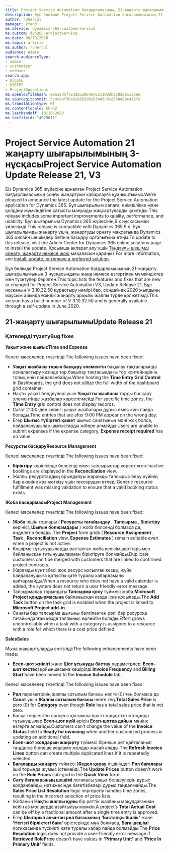 ```yaml
---
title: Project Service Automation бағдарламасының 21-жаңарту шығарылымы 3-нұсқасындағы жаңалықтар немесе өзгерістер
description: Бұл бөлімде Project Service Automation бағдарламасының 21-жаңарту шығарылымының 3 нұсқасындағы қолжетімді мүмкіндіктер мен түзетулер берілген.
author: ruhercul
manager: kfend
ms.service: dynamics-365-customerservice
ms.custom: dyn365-projectservice
ms.date: 06/19/2020
ms.topic: article
ms.author: ruhercul
audience: Admin
search.audienceType:
- admin
- customizer
- enduser
search.app:
- D365CE
- D365PS
- ProjectOperations
ms.openlocfilehash: e8a15d5f723da528640c62c1892bac0d801c2bee
ms.sourcegitcommit: 5c4c9bf3ba018562d6cb3443c01d550489c415fa
ms.translationtype: HT
ms.contentlocale: kk-KZ
ms.lasthandoff: 10/16/2020
ms.locfileid: "4079611"
---
```

# <a name="project-service-automation-update-release-21-v3"></a><span data-ttu-id="4aea3-103">Project Service Automation 21 жаңарту шығарылымының 3-нұсқасы</span><span class="sxs-lookup"><span data-stu-id="4aea3-103">Project Service Automation Update Release 21, V3</span></span>

<span data-ttu-id="4aea3-104">Біз Dynamics 365 жүйесіне арналған Project Service Automation бағдарламасының соңғы жаңартуын хабарлауға қуаныштымыз.</span><span class="sxs-lookup"><span data-stu-id="4aea3-104">We’re pleased to announce the latest update for the Project Service Automation application for Dynamics 365.</span></span> <span data-ttu-id="4aea3-105">Бұл шығарылым сапаға, өнімділікке және қолдану мүмкіндігіне қатысты маңызды жақсартуларды қамтиды.</span><span class="sxs-lookup"><span data-stu-id="4aea3-105">This release includes some important improvements to quality, performance, and usability.</span></span> <span data-ttu-id="4aea3-106">Бұл шығарылым Dynamics 365 жүйесінің 9.x нұсқасымен үйлесімді.</span><span class="sxs-lookup"><span data-stu-id="4aea3-106">This release is compatible with Dynamics 365 9.x.</span></span> <span data-ttu-id="4aea3-107">Бұл шығарылымды жаңарту үшін, жаңартуды орнату мақсатында Dynamics 365 онлайн шешімдер бетінің басқару орталығына өтіңіз.</span><span class="sxs-lookup"><span data-stu-id="4aea3-107">To update to this release, visit the Admin Center for Dynamics 365 online solutions page to install the update.</span></span> <span data-ttu-id="4aea3-108">Қосымша ақпарат алу үшін [Таңдаулы шешімді орнату, жаңарту немесе жою](https://docs.microsoft.com/power-platform/admin/install-remove-preferred-solution) мақаласын қараңыз.</span><span class="sxs-lookup"><span data-stu-id="4aea3-108">For more information, see [Install, update, or remove a preferred solution](https://docs.microsoft.com/power-platform/admin/install-remove-preferred-solution).</span></span>

<span data-ttu-id="4aea3-109">Бұл бөлімде Project Service Automation бағдарламасының 21-жаңарту шығарылымының 3 нұсқасындағы жаңа немесе өзгертілен мүмкіндіктер мен түзетулер берілген.</span><span class="sxs-lookup"><span data-stu-id="4aea3-109">This topic lists the features and fixes that are new or changed for Project Service Automation V3, Update Release 21.</span></span> <span data-ttu-id="4aea3-110">Бұл нұсқаның V 3.10.32.50 құрастыру нөмірі бар, сондай-ақ 2020 жылдыңң маусым айында өзіндік жаңарту арқылы жалпы түрде қолжетімді.</span><span class="sxs-lookup"><span data-stu-id="4aea3-110">This version has a build number of V 3.10.32.50 and is generally available through a self-update in June 2020.</span></span>

## <a name="update-release-21"></a><span data-ttu-id="4aea3-111">21-жаңарту шығарылымы</span><span class="sxs-lookup"><span data-stu-id="4aea3-111">Update Release 21</span></span>

### <a name="bug-fixes"></a><span data-ttu-id="4aea3-112">Қателерді түзету</span><span class="sxs-lookup"><span data-stu-id="4aea3-112">Bug fixes</span></span>

<span data-ttu-id="4aea3-113">**Уақыт және шығыс**</span><span class="sxs-lookup"><span data-stu-id="4aea3-113">**Time and Expense**</span></span>

<span data-ttu-id="4aea3-114">Келесі мәселелер түзетілді:</span><span class="sxs-lookup"><span data-stu-id="4aea3-114">The following issues have been fixed:</span></span>

- <span data-ttu-id="4aea3-115">**Уақыт жазбасы торын басқару элементін** бақылау тақталарында орналастыру кезінде тор бақылау тақтасындағы тор контейнерінің толық енін пайдаланбайды.</span><span class="sxs-lookup"><span data-stu-id="4aea3-115">When hosting the **Time Entry Grid Control** in Dashboards, the grid does not utilize the full width of the dashboard grid container.</span></span>
- <span data-ttu-id="4aea3-116">Нақты уақыт белдеулері үшін **Уақытты жазбасы** торды басқару элементінде жазбалар көрсетілмейді.</span><span class="sxs-lookup"><span data-stu-id="4aea3-116">For specific time zones, the **Time Entry** grid control does not display records.</span></span>
- <span data-ttu-id="4aea3-117">Сағат 21:00-ден кейінгі уақыт жазбалары дұрыс емес күні пайда болады.</span><span class="sxs-lookup"><span data-stu-id="4aea3-117">Time entries that are after 9:00 PM appear on the wrong day.</span></span>
- <span data-ttu-id="4aea3-118">Егер **Шығыс түбіртегі қажет** шығыс санатының мәні жоқ болса, пайдаланушылар шығыстарды жібере алмайды.</span><span class="sxs-lookup"><span data-stu-id="4aea3-118">Users are unable to submit expenses if the expense category, **Expense receipt required** has no value.</span></span>

<span data-ttu-id="4aea3-119">**Ресурсты басқару**</span><span class="sxs-lookup"><span data-stu-id="4aea3-119">**Resource Management**</span></span>

<span data-ttu-id="4aea3-120">Келесі мәселелер түзетілді:</span><span class="sxs-lookup"><span data-stu-id="4aea3-120">The following issues have been fixed:</span></span>

- <span data-ttu-id="4aea3-121">**Біріктіру** көрінісінде белсенді емес тапсырыстар көрсетілген.</span><span class="sxs-lookup"><span data-stu-id="4aea3-121">Inactive bookings are displayed in the **Reconciliation** view.</span></span>
- <span data-ttu-id="4aea3-122">Жалпы ресурстардың орындалуы жарамды тапсырыс беру күйінің бар екеніне көз жеткізу үшін тексеруден өтпеді.</span><span class="sxs-lookup"><span data-stu-id="4aea3-122">Generic resource fulfillment was missing validation to ensure that a valid booking status exists.</span></span>

<span data-ttu-id="4aea3-123">**Жоба басқармасы**</span><span class="sxs-lookup"><span data-stu-id="4aea3-123">**Project Management**</span></span>

<span data-ttu-id="4aea3-124">Келесі мәселелер түзетілді:</span><span class="sxs-lookup"><span data-stu-id="4aea3-124">The following issues have been fixed:</span></span>

- <span data-ttu-id="4aea3-125">**Жоба** пішін торлары ( **Ресурсты тағайындау** , **Тапсырма** , **Біріктіру** көрінісі, **Шығын болжамдары** ) жоба белсенді болмаса да, өңделетін болады.</span><span class="sxs-lookup"><span data-stu-id="4aea3-125">The **Project** form grids ( **Resource Assignment** , **Task** , **Reconciliation** view, **Expense Estimates** ) remain editable even when a project is not active.</span></span>
- <span data-ttu-id="4aea3-126">Көшірме тұтынушыларды расталған жоба келісімшарттарымен байланысқан тұтынушылармен біріктіруге болмайды.</span><span class="sxs-lookup"><span data-stu-id="4aea3-126">Duplicate customers can't be merged with customers that are linked to confirmed project contracts.</span></span>
- <span data-ttu-id="4aea3-127">Жарамды күнтізбесі жоқ ресурс қосылған кезде, жүйе пайдаланушыға қатысты қате туралы хабарламаны қайтармайды.</span><span class="sxs-lookup"><span data-stu-id="4aea3-127">When a resource who does not have a valid calendar is added, the system does not return a user friendly-error message.</span></span>
- <span data-ttu-id="4aea3-128">Тапсырмалар торындағы **Тапсырма қосу** түймесі жоба **Microsoft Project қондырмасына** байланысқан кезде іске қосылады.</span><span class="sxs-lookup"><span data-stu-id="4aea3-128">The **Add Task** button on the task grid is enabled when the project is linked to **Microsoft Project add-in**.</span></span>
- <span data-ttu-id="4aea3-129">Санаты бар тапсырма шығыны белгіленген рөлі бар ресурсқа тағайындалған кезде талпыныс өрлейтін болады.</span><span class="sxs-lookup"><span data-stu-id="4aea3-129">Effort grows uncontrollably when a task with a category is assigned to a resource with a role for which there is a cost price defined.</span></span>

<span data-ttu-id="4aea3-130">**Sales**</span><span class="sxs-lookup"><span data-stu-id="4aea3-130">**Sales**</span></span>

<span data-ttu-id="4aea3-131">Мына жақсартуларды енгізілді:</span><span class="sxs-lookup"><span data-stu-id="4aea3-131">The following enhancements have been made:</span></span>

- <span data-ttu-id="4aea3-132">**Есеп-шот жиілігі** және **Шот ұсынуды бастау** параметрлері **Есеп-шот кестесі** қойыншасына көшірілді.</span><span class="sxs-lookup"><span data-stu-id="4aea3-132">**Invoice Frequency** and **Billing Start** have been moved to the **Invoice Schedule** tab.</span></span>

<span data-ttu-id="4aea3-133">Келесі мәселелер түзетілді:</span><span class="sxs-lookup"><span data-stu-id="4aea3-133">The following issues have been fixed:</span></span>

- <span data-ttu-id="4aea3-134">**Рөл** параметрінің жалпы сатылым бағасы нөлге (0) тең болмаса да **Санат** үшін **Жалпы сатылым бағасы** нөлге тең.</span><span class="sxs-lookup"><span data-stu-id="4aea3-134">**Total Sales Price** is zero (0) for **Category** even though **Role** has a total sales price that is not zero.</span></span>
- <span data-ttu-id="4aea3-135">Басқа теңшелген процесс қосымша өрісті жаңартып жатқанда тұтынушылар **Есеп-шот күйі** өрісін **Есеп-шотқа дайын** мәніне өзгерте алмайды.</span><span class="sxs-lookup"><span data-stu-id="4aea3-135">Customers can't change the value of the **Invoice Status** field to **Ready for invoicing** when another customized process is updating an additional field.</span></span>
- <span data-ttu-id="4aea3-136">**Есеп-шот жолдарын жаңарту** түймесі бірнеше рет қайталанып таңдалса бірнеше көшірме жолдар жасай алады.</span><span class="sxs-lookup"><span data-stu-id="4aea3-136">The **Refresh Invoice Lines** button can create multiple duplicated lines if it is repeatedly selected.</span></span>
- <span data-ttu-id="4aea3-137">**Бағаларды жаңарту** түймесі **Жедел қарау** пішініндегі **Рөл бағалары** ішкі торында жұмыс істемейді.</span><span class="sxs-lookup"><span data-stu-id="4aea3-137">The **Update Prices** button doesn't work on the **Role Prices** sub-grid in the **Quick View** form.</span></span>
- <span data-ttu-id="4aea3-138">**Сату бағаларының шешімі** логикасы уақыт белдеулерін дұрыс қолданбайды, нәтижесінде бағатізбелері дұрыс таңдалмайды.</span><span class="sxs-lookup"><span data-stu-id="4aea3-138">The **Sales Price List Resolution** logic improperly handles time zones, resulting in the incorrect selection of price lists.</span></span>
- <span data-ttu-id="4aea3-139">Жобаның **Нақты жалпы құны** бір реттік жазбаны мақұлдағаннан кейін аз мөлшерде азайтылуы мүмкін.</span><span class="sxs-lookup"><span data-stu-id="4aea3-139">A project’s **Total Actual Cost** can be off by a fractional amount after a single time entry is approved.</span></span>
- <span data-ttu-id="4aea3-140">Егер **Шығарып алынған рөл бағасының** **'Бастапқы бірлік'** және **'Негізгі бірліктегі баға'** өрістерінде мән болмаса, **Баға шешімі** логикасында түсінікті қате туралы хабар пайда болмайды.</span><span class="sxs-lookup"><span data-stu-id="4aea3-140">The **Price Resolution** logic does not provide a user-friendly error message if **Retrieved RolePrice** doesn't have values in **'Primary Unit'** and **'Price In Primary Unit'** fields.</span></span>
